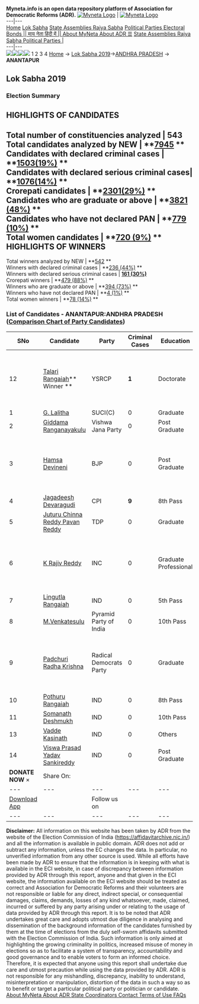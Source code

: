 **Myneta.info is an open data repository platform of Association for Democratic Reforms (ADR).**
[![Myneta Logo](https://www.myneta.info/lib/img/myneta-logo.png)](https://www.myneta.info/) | [![Myneta Logo](https://www.myneta.info/lib/img/adr-logo.png)](https://adrindia.org)  
---|---  
[Home](https://www.myneta.info/) [Lok Sabha](https://www.myneta.info/#ls "Lok Sabha") [ State Assemblies ](https://www.myneta.info/#sa "State Assemblies") [Rajya Sabha](https://www.myneta.info/#rs "Rajya Sabha") [Political Parties ](https://www.myneta.info/party "Political Parties") [ Electoral Bonds ](https://www.myneta.info/electoral_bonds "Electoral Bonds") [ || माय नेता हिंदी में || ](https://translate.google.co.in/translate?prev=hp&hl=en&js=y&u=www.myneta.info&sl=en&tl=hi&history_state0=) [ About MyNeta ](https://adrindia.org/content/about-myneta) [ About ADR ](https://adrindia.org/about-adr/who-we-are) [☰](javascript:void\(0\))
[ State Assemblies ](https://www.myneta.info/#sa "State Assemblies") [ Rajya Sabha ](https://www.myneta.info/#rs "Rajya Sabha") [ Political Parties ](https://www.myneta.info/party "Political Parties")
|   
---|---  
![](https://www.myneta.info/lib/img/banner/banner-1.png)![](https://www.myneta.info/lib/img/banner/banner-2.png)![](https://www.myneta.info/lib/img/banner/banner-3.png)![](https://www.myneta.info/lib/img/banner/banner-4.png)
1  2  3  4 
[Home](https://www.myneta.info/) → [Lok Sabha 2019](https://www.myneta.info/LokSabha2019/)→[ANDHRA PRADESH](https://www.myneta.info/LokSabha2019/index.php?action=show_constituencies&state_id=34) → **ANANTAPUR**
### 
## Lok Sabha 2019
###  Election Summary 
HIGHLIGHTS OF CANDIDATES  
---  
Total number of constituencies analyzed |  543   
Total candidates analyzed by NEW | **[7945](https://www.myneta.info/LokSabha2019/index.php?action=summary&subAction=candidates_analyzed&sort=candidate#summary) **  
Candidates with declared criminal cases | **[1503(19%)](https://www.myneta.info/LokSabha2019/index.php?action=summary&subAction=crime&sort=candidate#summary) **  
Candidates with declared serious criminal cases| **[1076(14%)](https://www.myneta.info/LokSabha2019/index.php?action=summary&subAction=serious_crime&sort=candidate#summary) **  
Crorepati candidates | **[2301(29%)](https://www.myneta.info/LokSabha2019/index.php?action=summary&subAction=crorepati&sort=candidate#summary) **  
Candidates who are graduate or above | **[3821 (48%)](https://www.myneta.info/LokSabha2019/index.php?action=summary&subAction=education&sort=candidate#summary) **  
Candidates who have not declared PAN | **[779 (10%)](https://www.myneta.info/LokSabha2019/index.php?action=summary&subAction=without_pan&sort=candidate#summary) **  
Total women candidates | **[720 (9%)](https://www.myneta.info/LokSabha2019/index.php?action=summary&subAction=women_candidate&sort=candidate#summary) **  
HIGHLIGHTS OF WINNERS  
---  
Total winners analyzed by NEW | **[542](https://www.myneta.info/LokSabha2019/index.php?action=summary&subAction=winner_analyzed&sort=candidate#summary) **  
Winners with declared criminal cases | **[236 (44%)](https://www.myneta.info/LokSabha2019/index.php?action=summary&subAction=winner_crime&sort=candidate#summary) **  
Winners with declared serious criminal cases | **[161 (30%)](https://www.myneta.info/LokSabha2019/index.php?action=summary&subAction=winner_serious_crime&sort=candidate#summary)**  
Crorepati winners | **[479 (88%)](https://www.myneta.info/LokSabha2019/index.php?action=summary&subAction=winner_crorepati&sort=candidate#summary) **  
Winners who are graduate or above | **[394 (73%)](https://www.myneta.info/LokSabha2019/index.php?action=summary&subAction=winner_education&sort=candidate#summary) **  
Winners who have not declared PAN | **[4 (1%)](https://www.myneta.info/LokSabha2019/index.php?action=summary&subAction=winner_without_pan&sort=candidate#summary) **  
Total women winners | **[78 (14%)](https://www.myneta.info/LokSabha2019/index.php?action=summary&subAction=winner_women&sort=candidate#summary) **  
### List of Candidates - ANANTAPUR:ANDHRA PRADESH ([Comparison Chart of Party Candidates](https://www.myneta.info/LokSabha2019/comparisonchart.php?constituency_id=450))
SNo | Candidate| Party| Criminal Cases| Education| Age| Total Assets| Liabilities  
---|---|---|---|---|---|---|---  
12  | [Talari Rangaiah](https://www.myneta.info/LokSabha2019/candidate.php?candidate_id=4715)** Winner ** | YSRCP | **1** | Doctorate| 48 | ![](https://myneta.info/image_v2.php?myneta_folder=LokSabha2019&candidate_id=4715&col=ta) | ![](https://myneta.info/image_v2.php?myneta_folder=LokSabha2019&candidate_id=4715&col=lia)  
1  | [G. Lalitha](https://www.myneta.info/LokSabha2019/candidate.php?candidate_id=4806) | SUCI(C) | 0 | Graduate| 56 | Rs 12,79,676 ~ 12 Lacs+ | Rs 0 ~   
2  | [Giddama Ranganayakulu](https://www.myneta.info/LokSabha2019/candidate.php?candidate_id=6941) | Vishwa Jana Party | 0 | Post Graduate| 43 | Rs 6,61,000 ~ 6 Lacs+ | Rs 0 ~   
3  | [Hamsa Devineni](https://www.myneta.info/LokSabha2019/candidate.php?candidate_id=6942) | BJP | 0 | Post Graduate| 33 | ![](https://myneta.info/image_v2.php?myneta_folder=LokSabha2019&candidate_id=6942&col=ta) | ![](https://myneta.info/image_v2.php?myneta_folder=LokSabha2019&candidate_id=6942&col=lia)  
4  | [Jagadeesh Devaragudi](https://www.myneta.info/LokSabha2019/candidate.php?candidate_id=6943) | CPI | **9** | 8th Pass| 58 | Rs 2,56,13,277 ~ 2 Crore+ | Rs 27,61,973 ~ 27 Lacs+  
5  | [Juturu Chinna Reddy Pavan Reddy](https://www.myneta.info/LokSabha2019/candidate.php?candidate_id=4623) | TDP | 0 | Graduate| 46 | Rs 37,38,87,429 ~ 37 Crore+ | Rs 8,45,50,726 ~ 8 Crore+  
6  | [K Rajiv Reddy](https://www.myneta.info/LokSabha2019/candidate.php?candidate_id=4807) | INC | 0 | Graduate Professional| 30 | ![](https://myneta.info/image_v2.php?myneta_folder=LokSabha2019&candidate_id=4807&col=ta) | ![](https://myneta.info/image_v2.php?myneta_folder=LokSabha2019&candidate_id=4807&col=lia)  
7  | [Lingutla Rangaiah](https://www.myneta.info/LokSabha2019/candidate.php?candidate_id=6944) | IND | 0 | 5th Pass| 70 | Rs 2,08,000 ~ 2 Lacs+ | Rs 40,000 ~ 40 Thou+  
8  | [M.Venkatesulu](https://www.myneta.info/LokSabha2019/candidate.php?candidate_id=4716) | Pyramid Party of India | 0 | 10th Pass| 49 | Rs 23,45,567 ~ 23 Lacs+ | Rs 3,12,273 ~ 3 Lacs+  
9  | [Padchuri Radha Krishna](https://www.myneta.info/LokSabha2019/candidate.php?candidate_id=6945) | Radical Democrats Party | 0 | Graduate| 40 | ![](https://myneta.info/image_v2.php?myneta_folder=LokSabha2019&candidate_id=6945&col=ta) | ![](https://myneta.info/image_v2.php?myneta_folder=LokSabha2019&candidate_id=6945&col=lia)  
10  | [Pothuru Rangaiah](https://www.myneta.info/LokSabha2019/candidate.php?candidate_id=6946) | IND | 0 | 8th Pass| 48 | Rs 15,09,000 ~ 15 Lacs+ | Rs 1,30,000 ~ 1 Lacs+  
11  | [Somanath Deshmukh](https://www.myneta.info/LokSabha2019/candidate.php?candidate_id=6947) | IND | 0 | 10th Pass| 50 | Rs 93,27,000 ~ 93 Lacs+ | Rs 3,00,000 ~ 3 Lacs+  
13  | [Vadde Kasinath](https://www.myneta.info/LokSabha2019/candidate.php?candidate_id=6949) | IND | 0 | Others| 28 | Rs 10,54,611 ~ 10 Lacs+ | Rs 3,50,000 ~ 3 Lacs+  
14  | [Viswa Prasad Yadav Sankireddy ](https://www.myneta.info/LokSabha2019/candidate.php?candidate_id=4714) | IND | 0 | Post Graduate| 51 | Rs 41,65,000 ~ 41 Lacs+ | Rs 0 ~   
|  **DONATE NOW** × |  Share On:  | [](https://api.whatsapp.com/send?text=https%3A%2F%2Fmyneta.info%2Fpunjab2022%2Findex.php%3Faction%3Dshow_constituencies%26state_id%3D19) | [](https://www.facebook.com/sharer/sharer.php?u=https%3A%2F%2Fmyneta.info%2Fpunjab2022%2Findex.php%3Faction%3Dshow_constituencies%26state_id%3D19) | [](https://twitter.com/share?url=https%3A%2F%2Fmyneta.info%2Fpunjab2022%2Findex.php%3Faction%3Dshow_constituencies%26state_id%3D19)  
---|---|---|---|---  
| [ Download App ](https://play.google.com/store/apps/details?id=com.webrosoft.myneta1&pcampaignid=pcampaignidMKT-Other-global-all-co-prtnr-py-PartBadge-Mar2515-1) | [](https://play.google.com/store/apps/details?id=com.webrosoft.myneta1&pcampaignid=pcampaignidMKT-Other-global-all-co-prtnr-py-PartBadge-Mar2515-1) |  Follow us on  | [](https://www.facebook.com/adrindia.org/) | [](https://twitter.com/adrspeaks) | [](https://groups.google.com/g/national-election-watch?hl=en&pli=1) | [](https://www.instagram.com/adrspeaks/) | [](https://www.youtube.com/user/adrspeaks) | [](https://sharechat.com/profile/adrspeaks)  
---|---|---|---|---|---|---|---|---  
**Disclaimer:** All information on this website has been taken by ADR from the website of the Election Commission of India (https://affidavitarchive.nic.in/) and all the information is available in public domain. ADR does not add or subtract any information, unless the EC changes the data. In particular, no unverified information from any other source is used. While all efforts have been made by ADR to ensure that the information is in keeping with what is available in the ECI website, in case of discrepancy between information provided by ADR through this report, anyone and that given in the ECI website, the information available on the ECI website should be treated as correct and Association for Democratic Reforms and their volunteers are not responsible or liable for any direct, indirect special, or consequential damages, claims, demands, losses of any kind whatsoever, made, claimed, incurred or suffered by any party arising under or relating to the usage of data provided by ADR through this report. It is to be noted that ADR undertakes great care and adopts utmost due diligence in analysing and dissemination of the background information of the candidates furnished by them at the time of elections from the duly self-sworn affidavits submitted with the Election Commission of India. Such information is only aimed at highlighting the growing criminality in politics, increased misuse of money in elections so as to facilitate a system of transparency, accountability and good governance and to enable voters to form an informed choice. Therefore, it is expected that anyone using this report shall undertake due care and utmost precaution while using the data provided by ADR. ADR is not responsible for any mishandling, discrepancy, inability to understand, misinterpretation or manipulation, distortion of the data in such a way so as to benefit or target a particular political party or politician or candidate. 
[ About MyNeta ](https://adrindia.org/content/about-myneta) [ About ADR ](https://adrindia.org/about-adr/who-we-are) [ State Coordinators ](https://adrindia.org/about-adr/state-coordinators) [ Contact ](https://adrindia.org/contact-us) [ Terms of Use ](https://adrindia.org/content/adr-terms-use) [ FAQs ](https://adrindia.org/content/faqs)
